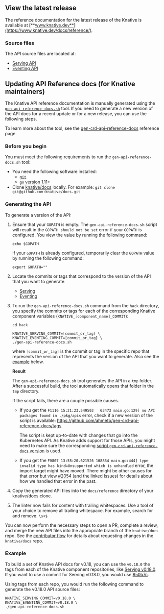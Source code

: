 ## View the latest release

The reference documentation for the latest release of the Knative is available
at [**www.knative.dev**](https://www.knative.dev/docs/reference/).

### Source files

The API source files are located at:

- [Serving API](./serving.md)
- [Eventing API](./eventing/eventing.md)

## Updating API Reference docs (for Knative maintainers)

The Knative API reference documentation is manually generated using the
[`gen-api-reference-docs.sh`](../../../hack/) tool. If you need to generate a new
version of the API docs for a recent update or for a new release, you can use
the following steps.

To learn more about the tool, see the
[gen-crd-api-reference-docs](https://github.com/ahmetb/gen-crd-api-reference-docs)
reference page.

### Before you begin

You must meet the following requirements to run the `gen-api-reference-docs.sh`
tool:

- You need the following software installed:
  - [`git`](https://git-scm.com/download/)
  - [`go` version 1.11+](https://golang.org/dl/)
- Clone [knative/docs](https://github.com/knative/docs) locally. For example:
  `git clone git@github.com:knative/docs.git`

### Generating the API

To generate a version of the API:

1. Ensure that your `GOPATH` is empty. The `gen-api-reference-docs.sh` script
   will result in the `GOPATH should not be set` error if your `GOPATH` is
   configured. You view the value by running the following command:

   ```
   echo $GOPATH
   ```

   If your `GOPATH` is already configured, temporarily clear the `GOPATH` value
   by running the following command:

   ```
   export GOPATH=""
   ```

1. Locate the commits or tags that correspond to the version of the API that you
   want to generate:

   - [Serving](https://github.com/knative/serving/releases/)
   - [Eventing](https://github.com/knative/eventing/releases/)

1. To run the `gen-api-reference-docs.sh` command from the `hack` directory, you
   specify the commits or tags for each of the corresponding Knative component
   variables (`KNATIVE_[component_name]_COMMIT`):

   ```
   cd hack

   KNATIVE_SERVING_COMMIT=[commit_or_tag] \
   KNATIVE_EVENTING_COMMIT=[commit_or_tag] \
   ./gen-api-reference-docs.sh
   ```

   where `[commit_or_tag]` is the commit or tag in the specific repo that
   represents the version of the API that you want to generate. Also see the
   [example](#example) below.

   **Result**

   The `gen-api-reference-docs.sh` tool generates the API in a `tmp` folder.
   After a successful build, the tool automatically opens that folder in the
   `tmp` directory.

   If the script fails, there are a couple possible causes.

   * If you get the
     `F1116 15:21:23.549503   63473 main.go:129] no API packages found in ./pkg/apis`
     error, check if a new version of the script is available:
      https://github.com/ahmetb/gen-crd-api-reference-docs/tags

      The script is kept up-to-date with changes that go into the Kubernetes API.
      As Knative adds support for those APIs, you might need to make sure the
      corresponding
      [script `gen-crd-api-reference-docs` version](https://github.com/knative/docs/blob/master/hack/gen-api-reference-docs.sh#L26)
      is used.

   * If you get the
     `F0807 13:58:20.621526 168834 main.go:444] type invalid type has kind=Unsupported which is unhandled`
     error, the import target might have moved. There might be other causes for that error but view
     [#2054](https://github.com/knative/docs/pull/2054) (and the linked Issues) for details about how we handled that error
     in the past.

1. Copy the generated API files into the `docs/reference` directory of your
   knative/docs clone.

1. The linter now fails for content with trailing whitespaces. Use a tool of your choice to
   remove all trailing whitespace. For example, search for and remove: `\s+$`

You can now perform the necessary steps to open a PR, complete a review, and
merge the new API files into the appropriate branch of the `knative/docs` repo.
See the [contributor flow](https://github.com/knative/community/blob/master/docs/DOCS-CONTRIBUTING.md) for details
about requesting changes in the `knative/docs` repo.

### Example

To build a set of Knative API docs for v0.18, you can use the `v0.18.0` the tags
from each of the Knative component repositories, like
[Serving v0.18.0](https://github.com/knative/serving/tree/v0.18.0). If you want to
use a commit for Serving v0.18.0, you would use
[850b7c](https://github.com/knative/serving/commit/850b7cca7d7701b052420a030f2308d19938d45e).

Using tags from each repo, you would run the following command to generate the
v0.18.0 API source files:

```
KNATIVE_SERVING_COMMIT=v0.18.0 \
KNATIVE_EVENTING_COMMIT=v0.18.0 \
./gen-api-reference-docs.sh
```
